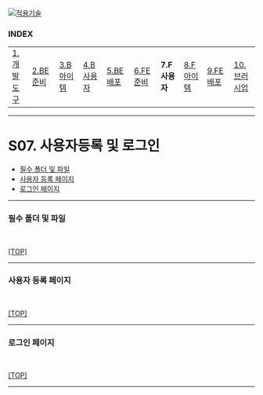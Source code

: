 [nextjs15]: readme.md
[![적용기술](https://skillicons.dev/icons?i=pr,nextjs,ts,react,vercel)][nextjs15]
 
### INDEX

<table>
  <tr>
    <td><a href="small_01.md">1.개발도구   </a></td>
    <td><a href="small_02.md">2.BE준비    </a></td>
    <td><a href="small_03.md">3.B아이템   </a></td>
    <td><a href="small_04.md">4.B사용자   </a></td>
    <td><a href="small_05.md">5.BE배포    </a></td>
    <td><a href="small_06.md">6.FE준비    </a></td>
    <td><b href="small_07.md">7.F사용자   </b></td>
    <td><a href="small_08.md">8.F아이템   </a></td>
    <td><a href="small_09.md">9.FE배포    </a></td>
    <td><a href="small_10.md">10.브러시업  </a></td>
  </tr>
</table>

---
# S07. 사용자등록 및 로그인
- [필수 폴더 및 파일](#필수-폴더-및-파일)
- [사용자 등록 페이지](#사용자-등록-페이지)
- [로그인 페이지](#로그인-페이지)

---
### 필수 폴더 및 파일

<br/>

[[TOP]](#index)

---
### 사용자 등록 페이지

<br/>

[[TOP]](#index)

---
### 로그인 페이지

<br/>

[[TOP]](#index)

---
